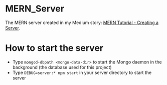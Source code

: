 # MERN_Server
The MERN server created in my Medium story: [MERN Tutorial - Creating a Server](https://medium.com/technology-stacks/mern-tutorial-server-df5459913bc7 "My MERN Server Tutorial").

# How to start the server
- Type `mongod-dbpath <mongo-data-dir>` to start the Mongo daemon in the background (the database used for this project)
- Type `DEBUG=server:* npm start` in your server directory to start the server
